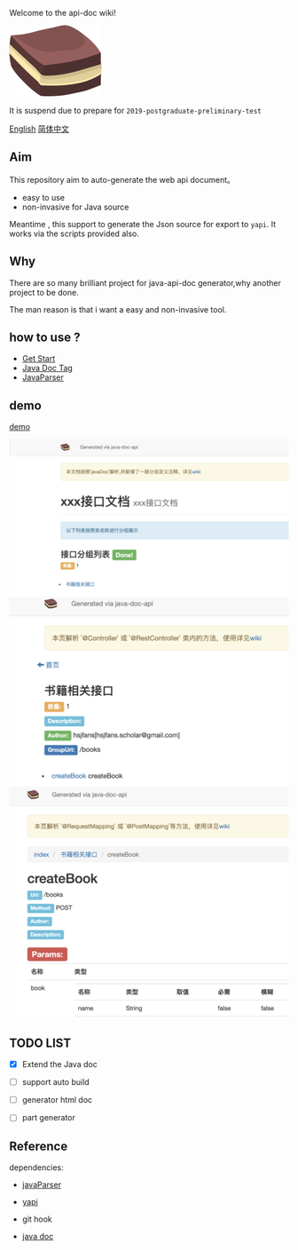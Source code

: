 Welcome to the api-doc wiki!

![](https://raw.githubusercontent.com/hsjfans/git_resource/master/20190609204505.png)


It is suspend due to prepare for `2019-postgraduate-preliminary-test`

[English](./readme.md) [简体中文](./readme_zh.md)

## Aim

This repository aim to auto-generate the web api 
document。 

- easy to use
- non-invasive for Java source

Meantime , this support to generate the Json source 
for export to `yapi`. It works via the scripts provided also.


## Why

There are so many brilliant project for java-api-doc generator,why another project to be done.

The man reason is that i want a easy and non-invasive tool.


## how to use ? 
- [Get Start](https://github.com/hsjfans/api-doc/wiki/Get-Start)
- [Java Doc Tag](https://github.com/hsjfans/api-doc/wiki/Java-Doc_Tag)
- [JavaParser](https://github.com/hsjfans/api-doc/wiki/JavaParser)

## demo
[demo](spring-api-demo)

![](https://raw.githubusercontent.com/hsjfans/git_resource/master/20190610012507.png)
![](https://raw.githubusercontent.com/hsjfans/git_resource/master/20190610012547.png)
![](https://raw.githubusercontent.com/hsjfans/git_resource/master/20190610012600.png)



## TODO LIST

- [x] Extend  the Java doc
- [ ] support auto build
- [ ] generator html doc
- [ ] part generator




## Reference 

dependencies:

- [javaParser](https://github.com/javaparser/javaparser)

- [yapi](https://github.com/YMFE/yapi)

- git hook

- [java doc](https://docs.oracle.com/javase/8/docs/technotes/tools/windows/javadoc.html)